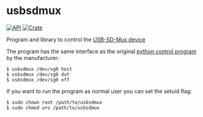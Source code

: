 # usbsdmux

[![API](https://docs.rs/usbsdmux/badge.svg)](https://docs.rs/usbsdmux)
[![Crate](https://img.shields.io/crates/v/usbsdmux.svg)](https://crates.io/crates/usbsdmux)

Program and library to control the [USB-SD-Mux device](https://shop.linux-automation.com/usb_sd_mux-D02-R01-V02-C00)

The program has the same interface as the original [python control program](https://github.com/linux-automation/usbsdmux) by the manufacturer:
```
$ usbsdmux /dev/sg0 host
$ usbsdmux /dev/sg0 dut
$ usbsdmux /dev/sg0 off
```

If you want to run the program as normal user you can set the setuid flag:

```
$ sudo chown root /path/to/usbsdmux
$ sudo chmod u+s /path/to/usbsdmux
```

